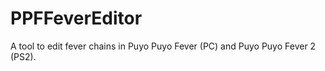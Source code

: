 PPFFeverEditor
==============

A tool to edit fever chains in Puyo Puyo Fever (PC) and Puyo Puyo Fever 2 (PS2).
